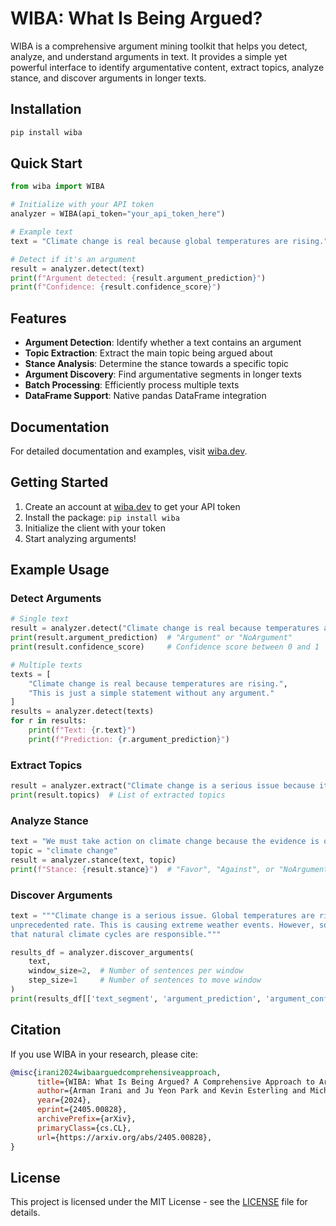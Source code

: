 # WIBA: What Is Being Argued?

WIBA is a comprehensive argument mining toolkit that helps you detect, analyze, and understand arguments in text. It provides a simple yet powerful interface to identify argumentative content, extract topics, analyze stance, and discover arguments in longer texts.

## Installation

```bash
pip install wiba
```

## Quick Start

```python
from wiba import WIBA

# Initialize with your API token
analyzer = WIBA(api_token="your_api_token_here")

# Example text
text = "Climate change is real because global temperatures are rising."

# Detect if it's an argument
result = analyzer.detect(text)
print(f"Argument detected: {result.argument_prediction}")
print(f"Confidence: {result.confidence_score}")
```

## Features

- **Argument Detection**: Identify whether a text contains an argument
- **Topic Extraction**: Extract the main topic being argued about
- **Stance Analysis**: Determine the stance towards a specific topic
- **Argument Discovery**: Find argumentative segments in longer texts
- **Batch Processing**: Efficiently process multiple texts
- **DataFrame Support**: Native pandas DataFrame integration

## Documentation

For detailed documentation and examples, visit [wiba.dev](https://wiba.dev).

## Getting Started

1. Create an account at [wiba.dev](https://wiba.dev) to get your API token
2. Install the package: `pip install wiba`
3. Initialize the client with your token
4. Start analyzing arguments!

## Example Usage

### Detect Arguments

```python
# Single text
result = analyzer.detect("Climate change is real because temperatures are rising.")
print(result.argument_prediction)  # "Argument" or "NoArgument"
print(result.confidence_score)     # Confidence score between 0 and 1

# Multiple texts
texts = [
    "Climate change is real because temperatures are rising.",
    "This is just a simple statement without any argument."
]
results = analyzer.detect(texts)
for r in results:
    print(f"Text: {r.text}")
    print(f"Prediction: {r.argument_prediction}")
```

### Extract Topics

```python
result = analyzer.extract("Climate change is a serious issue because it affects our environment.")
print(result.topics)  # List of extracted topics
```

### Analyze Stance

```python
text = "We must take action on climate change because the evidence is overwhelming."
topic = "climate change"
result = analyzer.stance(text, topic)
print(f"Stance: {result.stance}")  # "Favor", "Against", or "NoArgument"
```

### Discover Arguments

```python
text = """Climate change is a serious issue. Global temperatures are rising at an 
unprecedented rate. This is causing extreme weather events. However, some argue 
that natural climate cycles are responsible."""

results_df = analyzer.discover_arguments(
    text,
    window_size=2,  # Number of sentences per window
    step_size=1     # Number of sentences to move window
)
print(results_df[['text_segment', 'argument_prediction', 'argument_confidence']])
```

## Citation

If you use WIBA in your research, please cite:

```bibtex
@misc{irani2024wibaarguedcomprehensiveapproach,
      title={WIBA: What Is Being Argued? A Comprehensive Approach to Argument Mining}, 
      author={Arman Irani and Ju Yeon Park and Kevin Esterling and Michalis Faloutsos},
      year={2024},
      eprint={2405.00828},
      archivePrefix={arXiv},
      primaryClass={cs.CL},
      url={https://arxiv.org/abs/2405.00828}, 
}
```

## License

This project is licensed under the MIT License - see the [LICENSE](LICENSE) file for details. 